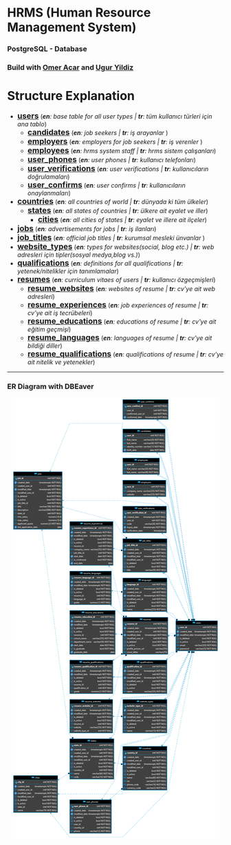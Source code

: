 # HRMS (Human Resource Management System)
### PostgreSQL - Database
### Build with <a href="https://github.com/eomeracar">Omer Acar<a> and <a href="https://github.com/ugurryildiz">Ugur Yildiz</a>

# Structure Explanation
 - <b style="font-size:18px"><u>users</u></b> (<i><b>en</b>: base table for all user types | <b>tr</b>: tüm kullanıcı türleri için ana tablo</i>)
    - <b style="font-size:18px"><u>candidates</u></b> (<i><b>en</b>: job seekers | <b>tr</b>: iş arayanlar </i>)
    - <b style="font-size:18px"><u>employers</u></b> (<i><b>en</b>: employers for job seekers | <b>tr</b>: iş verenler </i>)
    - <b style="font-size:18px"><u>employees</u></b> (<i><b>en</b>: hrms system staff | <b>tr</b>: hrms sistem çalışanları</i>)
    - <b style="font-size:18px"><u>user_phones</u></b> (<i><b>en</b>: user phones | <b>tr</b>: kullanıcı telefonları</i>)
    - <b style="font-size:18px"><u>user_verifications</u></b> (<i><b>en</b>: user verifications | <b>tr</b>: kullanıcıların doğrulamaları</i>)
    - <b style="font-size:18px"><u>user_confirms</u></b> (<i><b>en</b>: user confirms | <b>tr</b>: kullanıcıların onaylanmaları</i>)
 - <b style="font-size:18px"><u>countries</u></b> (<i><b>en</b>: all countries of world | <b>tr</b>: dünyada ki tüm ülkeler</i>)
   - <b style="font-size:18px"><u>states</u></b> (<i><b>en</b>: all states of countries | <b>tr</b>: ülkere ait eyalet ve iller</i>)
     - <b style="font-size:18px"><u>cities</u></b> (<i><b>en</b>: all cities of states | <b>tr</b>: eyalet ve illere ait ilçeler</i>)
 - <b style="font-size:18px"><u>jobs</u></b> (<i><b>en</b>: advertisements for jobs | <b>tr</b>: iş ilanları</i>)
 - <b style="font-size:18px"><u>job_titles</u></b> (<i><b>en</b>: official job titles | <b>tr</b>: kurumsal mesleki ünvanlar </i>)
 - <b style="font-size:18px"><u>website_types</u></b> (<i><b>en</b>: types for websites(social, blog etc.) | <b>tr</b>: web adresleri için tipler(sosyal medya,blog vs.)</i>)
 - <b style="font-size:18px"><u>qualifications</u></b> (<i><b>en</b>: definitions for all qualifications | <b>tr</b>: yetenek/nitelikler için tanımlamalar</i>)
 - <b style="font-size:18px"><u>resumes</u></b> (<i><b>en</b>: curriculum vitaes of users | <b>tr</b>: kullanıcı özgeçmişleri</i>)
     - <b style="font-size:18px"><u>resume_websites</u></b> (<i><b>en</b>: websites of resume | <b>tr</b>: cv'ye ait web adresleri</i>)
     - <b style="font-size:18px"><u>resume_experiences</u></b> (<i><b>en</b>: job experiences of resume | <b>tr</b>: cv'ye ait iş tecrübeleri</i>)
     - <b style="font-size:18px"><u>resume_educations</u></b> (<i><b>en</b>: educations of resume | <b>tr</b>: cv'ye ait eğitim geçmişi</i>)
     - <b style="font-size:18px"><u>resume_languages</u></b> (<i><b>en</b>: languages of resume | <b>tr</b>: cv'ye ait bildiği diller</i>)
     - <b style="font-size:18px"><u>resume_qualifications</u></b> (<i><b>en</b>: qualifications of resume | <b>tr</b>: cv'ye ait nitelik ve yetenekler</i>)

<!--
### Relation descriptions : 
  - <b>users</b> <i>(all types of users.)</i>
    - <b>candidates</b> <i>(job seekers)</i>
    - <b>employees</b> <i>(hrms system workers)</i>
    - <b>employers</b> <i>(employers for candidates)</i>
      - <b>employer_activation_by_employees</b> <i>(employers activation method by employees)</i>
  - <b>activation_codes</b> <i>(base table for all activation methods with activation code)</i>
    - <b>activation_code_to_employers</b> <i>(employers acivation method with activation code)</i>
    - <b>activation_code_to_candidates</b> <i>(candidates acivation method with activation code)</i>
  - <b>job_titles</b> <i>(job titles for job positions)</i>
  - -->
* * *
### ER Diagram with DBEaver
<p align="center"><img src="images/ER Diagram-postgresql-2.png"></p>
